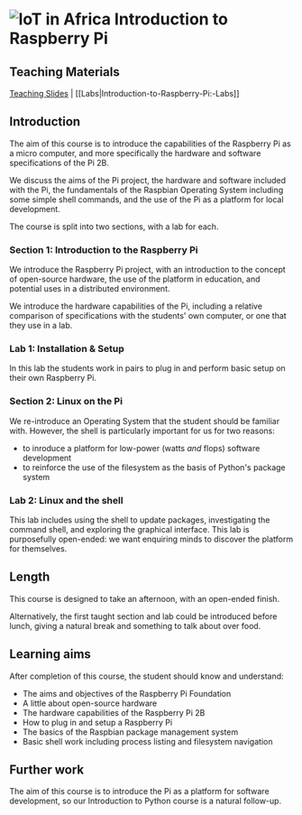 # ![IoT in Africa](../blob/master/assets/img/logo-128.png?raw=true) Introduction to Raspberry Pi
## Teaching Materials

[Teaching Slides](https://gitpitch.com/iotinafrica/material?p=intro-to-raspberry-pi)
| [[Labs|Introduction-to-Raspberry-Pi:-Labs]]

## Introduction

The aim of this course is to introduce the capabilities of the Raspberry Pi as a micro computer, and more specifically the hardware and software specifications of the Pi 2B.

We discuss the aims of the Pi project, the hardware and software included with the Pi, the fundamentals of the Raspbian Operating System including some simple shell commands, and the use of the Pi as a platform for local development.

The course is split into two sections, with a lab for each.

### Section 1: Introduction to the Raspberry Pi

We introduce the Raspberry Pi project, with an introduction to the concept of open-source hardware, the use of the platform in education, and potential uses in a distributed environment.

We introduce the hardware capabilities of the Pi, including a relative comparison of specifications with the students' own computer, or one that they use in a lab.

### Lab 1: Installation & Setup

In this lab the students work in pairs to plug in and perform basic setup on their own Raspberry Pi.

### Section 2: Linux on the Pi

We re-introduce an Operating System that the student should be familiar with. However, the shell is particularly important for us for two reasons:
* to inroduce a platform for low-power (watts *and* flops) software development
* to reinforce the use of the filesystem as the basis of Python's package system

### Lab 2: Linux and the shell

This lab includes using the shell to update packages, investigating the command shell, and exploring the graphical interface. This lab is purposefully open-ended: we want enquiring minds to discover the platform for themselves.

## Length
This course is designed to take an afternoon, with an open-ended finish.

Alternatively, the first taught section and lab could be introduced before lunch, giving a natural break and something to talk about over food.

## Learning aims
After completion of this course, the student should know and understand:
* The aims and objectives of the Raspberry Pi Foundation
* A little about open-source hardware
* The hardware capabilities of the Raspberry Pi 2B
* How to plug in and setup a Raspberry Pi 
* The basics of the Raspbian package management system
* Basic shell work including process listing and filesystem navigation

## Further work
The aim of this course is to introduce the Pi as a platform for software development, so our Introduction to Python course is a natural follow-up.